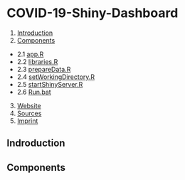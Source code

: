 # COVID-19-Shiny-Dashboard

1. [Introduction](#indroduction)
2. [Components](#components)
  * 2.1 [app.R](#app)
  * 2.2 [libraries.R](#libraries)
  * 2.3 [prepareData.R](#data)
  * 2.4 [setWorkingDirectory.R](#wd)
  * 2.5 [startShinyServer.R](#server)
  * 2.6 [Run.bat](#run)
3. [Website](#website)
4. [Sources](#sources)
5. [Imprint](#imprint)

<a name="introduction"></a>
## Indroduction

<a name="components"></a>
## Components
